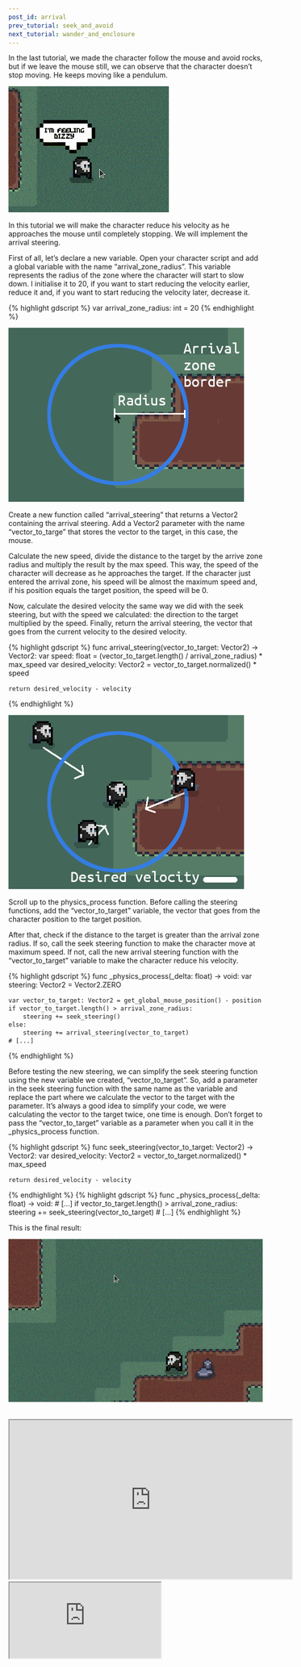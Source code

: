 ```yaml
---
post_id: arrival
prev_tutorial: seek_and_avoid
next_tutorial: wander_and_enclosure
---
```


In the last tutorial, we made the character follow the mouse and avoid rocks, but if we leave the mouse still, we can observe that the character doesn’t stop moving. He keeps moving like a pendulum.

![pendulum movement](/assets/images/godot/steering_behaviours/pendulum_movement.gif)

<!--more-->

In this tutorial we will make the character reduce his velocity as he approaches the mouse until completely stopping. We will implement the arrival steering.

First of all, let’s declare a new variable. Open your character script and add a global variable with the name “arrival_zone_radius”. This variable represents the radius of the zone where the character will start to slow down. I initialise it to 20, if you want to start reducing the velocity earlier, reduce it and, if you want to start reducing the velocity later, decrease it.

{% highlight gdscript %}
var arrival_zone_radius: int = 20
{% endhighlight %}

![arrival zone](/assets/images/godot/steering_behaviours/arrival_zone.jpg)

Create a new function called “arrival_steering” that returns a Vector2 containing the arrival steering. Add a Vector2 parameter with the name “vector_to_targe” that stores the vector to the target, in this case, the mouse.

Calculate the new speed, divide the distance to the target by the arrive zone radius and multiply the result by the max speed. This way, the speed of the character will decrease as he approaches the target. If the character just entered the arrival zone, his speed will be almost the maximum speed and, if his position equals the target position, the speed will be 0.

Now, calculate the desired velocity the same way we did with the seek steering, but with the speed we calculated: the direction to the target multiplied by the speed. Finally, return the arrival steering, the vector that goes from the current velocity to the desired velocity.

{% highlight gdscript %}
func arrival_steering(vector_to_target: Vector2) -> Vector2:
    var speed: float = (vector_to_target.length() / arrival_zone_radius) * max_speed
    var desired_velocity: Vector2 = vector_to_target.normalized() * speed
	
    return desired_velocity - velocity
{% endhighlight %}

![arrival desired velocity](/assets/images/godot/steering_behaviours/arrival_desired_velocity.jpg)

Scroll up to the physics_process function. Before calling the steering functions, add the “vector_to_target” variable, the vector that goes from the character position to the target position.

After that, check if the distance to the target is greater than the arrival zone radius. If so, call the seek steering function to make the character move at maximum speed. If not, call the new arrival steering function with the “vector_to_target” variable to make the character reduce his velocity.

{% highlight gdscript %}
func _physics_process(_delta: float) -> void:
    var steering: Vector2 = Vector2.ZERO

    var vector_to_target: Vector2 = get_global_mouse_position() - position
    if vector_to_target.length() > arrival_zone_radius:
        steering += seek_steering()
    else:
        steering += arrival_steering(vector_to_target)
    # [...]
{% endhighlight %}

Before testing the new steering, we can simplify the seek steering function using the new variable we created, “vector_to_target”. So, add a parameter in the seek steering function with the same name as the variable and replace the part where we calculate the vector to the target with the parameter. It’s always a good idea to simplify your code, we were calculating the vector to the target twice, one time is enough. Don’t forget to pass the “vector_to_target” variable as a parameter when you call it in the _physics_process function.

{% highlight gdscript %}
func seek_steering(vector_to_target: Vector2) -> Vector2:
    var desired_velocity: Vector2 = vector_to_target.normalized() * max_speed
	
    return desired_velocity - velocity
{% endhighlight %}
{% highlight gdscript %}
func _physics_process(_delta: float) -> void:
    # [...]
    if vector_to_target.length() > arrival_zone_radius:
        steering += seek_steering(vector_to_target)
    # [...]
{% endhighlight %}

This is the final result:

![arrival steering](/assets/images/godot/steering_behaviours/arrival_steering.gif)

<br>

<div id="tutorial-videos">
    <iframe id="odysee-iframe" width="560" height="315" src="https://odysee.com/$/embed/steering-behaviors-in-godot-arrival/6a1b56f1d2f44a01f2c7941b49c095ba8e138e94?r=5dDZJPgbdny6EiKLsWtNXNwnM936b7gf" allowfullscreen></iframe>
    <iframe id="youtube-iframe" src="https://www.youtube.com/embed/UauTCP933as" allowfullscreen></iframe>
</div>